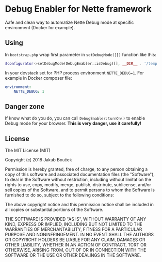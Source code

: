 Debug Enabler for Nette framework
=================================

Aafe and clean way to automatize Nette Debug mode at specific environment (Docker for example).

Using
-----
In `bootstrap.php` wrap first parameter in `setDebugMode([])` function like this:
```php
$configurator->setDebugMode(DebugEnabler::isDebug([], __DIR__ . '/temp'));
```

In your devstack set for PHP process environment `NETTE_DEBUG=1`. For example in Docker composer file:
```yaml
environment:
    NETTE_DEBUG: 1
```

Danger zone
-----------
If know what do you do, you can call `DebugEnabler:turnOn()` to enable Debug mode for your browser. **This is very danger, use it carefully!**

License
-------
The MIT License (MIT)

Copyright (c) 2018 Jakub Bouček

Permission is hereby granted, free of charge, to any person obtaining a copy
of this software and associated documentation files (the "Software"), to deal
in the Software without restriction, including without limitation the rights
to use, copy, modify, merge, publish, distribute, sublicense, and/or sell
copies of the Software, and to permit persons to whom the Software is
furnished to do so, subject to the following conditions:

The above copyright notice and this permission notice shall be included in all
copies or substantial portions of the Software.

THE SOFTWARE IS PROVIDED "AS IS", WITHOUT WARRANTY OF ANY KIND, EXPRESS OR
IMPLIED, INCLUDING BUT NOT LIMITED TO THE WARRANTIES OF MERCHANTABILITY,
FITNESS FOR A PARTICULAR PURPOSE AND NONINFRINGEMENT. IN NO EVENT SHALL THE
AUTHORS OR COPYRIGHT HOLDERS BE LIABLE FOR ANY CLAIM, DAMAGES OR OTHER
LIABILITY, WHETHER IN AN ACTION OF CONTRACT, TORT OR OTHERWISE, ARISING FROM,
OUT OF OR IN CONNECTION WITH THE SOFTWARE OR THE USE OR OTHER DEALINGS IN THE
SOFTWARE.
